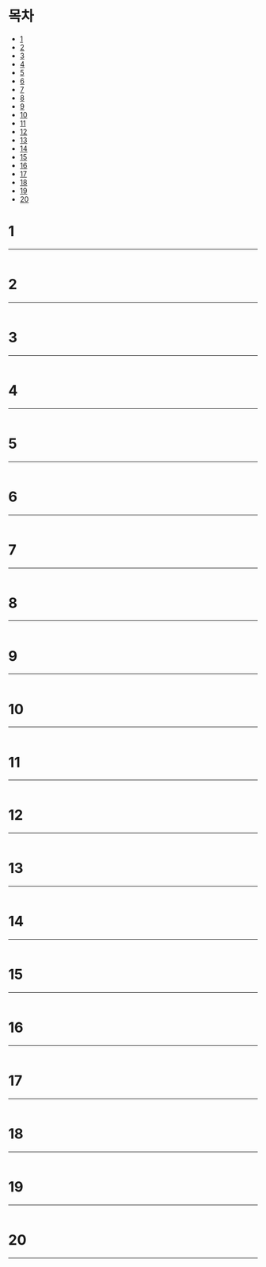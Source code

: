 # 목차

- [1](#1)
- [2](#2)
- [3](#3)
- [4](#4)
- [5](#5)
- [6](#6)
- [7](#7)
- [8](#8)
- [9](#9)
- [10](#10)
- [11](#11)
- [12](#12)
- [13](#13)
- [14](#14)
- [15](#15)
- [16](#16)
- [17](#17)
- [18](#18)
- [19](#19)
- [20](#20)

# 1
****

```shell

```


# 2
****

```shell

```



# 3
****

```shell

```



# 4
****

```shell

```



# 5
****

```shell

```


# 6
****

```shell

```



# 7
****

```shell

```



# 8
****

```shell

```


# 9
****

```shell

```


# 10
****

```shell

```



# 11
****

```shell

```


# 12
****

```shell

```

# 13
****

```shell

```



# 14
****


```shell

```



# 15
****

```shell

```



# 16
****

```shell

```



# 17
****


```shell

```



# 18
****

```shell

```



# 19
****

```shell

```



# 20
****

```shell

```


